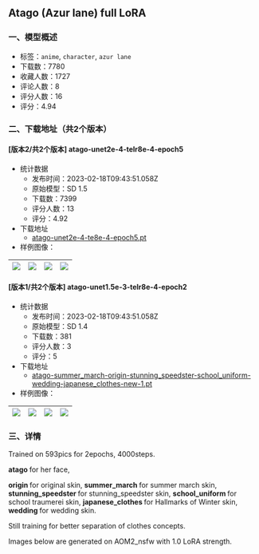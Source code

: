 ## Atago (Azur lane) full LoRA
### 一、模型概述

- 标签：`anime`, `character`, `azur lane`
- 下载数：7780
- 收藏人数：1727
- 评论人数：8
- 评分人数：16
- 评分：4.94

### 二、下载地址（共2个版本）

#### [版本2/共2个版本] atago-unet2e-4-telr8e-4-epoch5

- 统计数据
  - 发布时间：2023-02-18T09:43:51.058Z
  - 原始模型：SD 1.5
  - 下载数：7399
  - 评分人数：13
  - 评分：4.92
- 下载地址
  - [atago-unet2e-4-te8e-4-epoch5.pt](https://civitai.com/api/download/models/10981)
- 样例图像：

| <img src="https://image.civitai.com/xG1nkqKTMzGDvpLrqFT7WA/c8d1efcb-0909-46f9-ec37-5957e35eed00/width=450/106219.jpeg" /> | <img src="https://image.civitai.com/xG1nkqKTMzGDvpLrqFT7WA/f4bfd1c7-9180-4c22-25f6-1412e7e24100/width=450/106218.jpeg" /> | <img src="https://image.civitai.com/xG1nkqKTMzGDvpLrqFT7WA/c51f3e8c-be10-4810-fc38-b33733e85500/width=450/106217.jpeg" /> | <img src="https://image.civitai.com/xG1nkqKTMzGDvpLrqFT7WA/8321af8f-8c28-413d-b626-21c9387dea00/width=450/106216.jpeg" /> |
| ---- | ---- | ---- | ---- |

#### [版本1/共2个版本] atago-unet1.5e-3-telr8e-4-epoch2

- 统计数据
  - 发布时间：2023-02-18T09:43:51.058Z
  - 原始模型：SD 1.4
  - 下载数：381
  - 评分人数：3
  - 评分：5
- 下载地址
  - [atago-summer_march-origin-stunning_speedster-school_uniform-wedding-japanese_clothes-new-1.pt](https://civitai.com/api/download/models/10896)
- 样例图像：

| <img src="https://image.civitai.com/xG1nkqKTMzGDvpLrqFT7WA/9d893f69-82b6-4d0c-c5cc-fac22bd4ee00/width=450/105321.jpeg" /> | <img src="https://image.civitai.com/xG1nkqKTMzGDvpLrqFT7WA/b0b23a45-5fa3-4cf3-083e-0a28cc979400/width=450/105327.jpeg" /> | <img src="https://image.civitai.com/xG1nkqKTMzGDvpLrqFT7WA/03ce8610-d44c-45c4-5502-d0532af9f200/width=450/105326.jpeg" /> | <img src="https://image.civitai.com/xG1nkqKTMzGDvpLrqFT7WA/88dc8dc6-e9f5-4a1e-ac49-96b07815ab00/width=450/105325.jpeg" /> |
| ---- | ---- | ---- | ---- |


### 三、详情
<p>Trained on 593pics for 2epochs, 4000steps. </p><p><strong>atago </strong>for her face,</p><p><strong>origin </strong>for original skin, <strong>summer_march </strong>for summer march skin, <strong>stunning_speedster </strong>for stunning_speedster skin, <strong>school_uniform </strong>for school traumerei skin, <strong>japanese_clothes </strong>for Hallmarks of Winter skin, <strong>wedding </strong>for wedding skin.</p><p>Still training for better separation of clothes concepts.</p><p>Images below are generated on AOM2_nsfw with 1.0 LoRA strength.</p>
